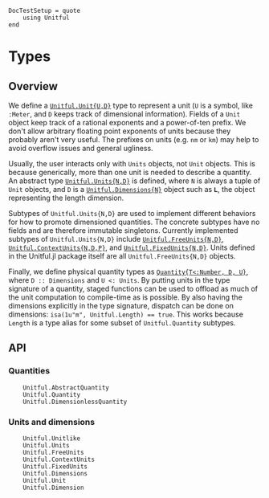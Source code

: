 ```@meta
DocTestSetup = quote
    using Unitful
end
```
# Types

## Overview
We define a [`Unitful.Unit{U,D}`](@ref) type to represent a unit (`U` is a symbol,
like `:Meter`, and `D` keeps track of dimensional information).
Fields of a `Unit` object keep track of a rational exponents and a power-of-ten
prefix. We don't allow arbitrary floating point exponents of units because they
probably aren't very useful. The prefixes on units (e.g. `nm` or `km`) may help
to avoid overflow issues and general ugliness.

Usually, the user interacts only with `Units` objects, not `Unit` objects.
This is because generically, more than one unit is needed to describe a quantity.
An abstract type [`Unitful.Units{N,D}`](@ref) is defined, where `N` is always a tuple
of `Unit` objects, and `D` is a [`Unitful.Dimensions{N}`](@ref) object such as `𝐋`, the
object representing the length dimension.

Subtypes of `Unitful.Units{N,D}` are used to implement different behaviors
for how to promote dimensioned quantities. The concrete subtypes have no fields and
are therefore immutable singletons. Currently implemented subtypes of `Unitful.Units{N,D}`
include [`Unitful.FreeUnits{N,D}`](@ref), [`Unitful.ContextUnits{N,D,P}`](@ref), and
[`Unitful.FixedUnits{N,D}`](@ref). Units defined in the Unitful.jl package itself are all
`Unitful.FreeUnits{N,D}` objects.

Finally, we define physical quantity types as [`Quantity{T<:Number, D, U}`](@ref), where
`D :: Dimensions` and `U <: Units`. By putting units in the type signature of a
quantity, staged functions can be used to offload as much of the unit
computation to compile-time as is possible. By also having the dimensions
explicitly in the type signature, dispatch can be done on dimensions:
`isa(1u"m", Unitful.Length) == true`. This works because `Length` is a type alias for
some subset of `Unitful.Quantity` subtypes.

## API

### Quantities
```@docs
    Unitful.AbstractQuantity
    Unitful.Quantity
    Unitful.DimensionlessQuantity
```

### Units and dimensions
```@docs
    Unitful.Unitlike
    Unitful.Units
    Unitful.FreeUnits
    Unitful.ContextUnits
    Unitful.FixedUnits
    Unitful.Dimensions
    Unitful.Unit
    Unitful.Dimension
```
